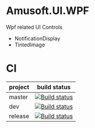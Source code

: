 # Amusoft.UI.WPF

Wpf related UI Controls
- NotificationDisplay
- TintedImage

# CI

| project        | build status           |
| ------------- |-------------|
| master | [![Build status](https://ci.appveyor.com/api/projects/status/65249fbj07k246fd/branch/master?svg=true)](https://ci.appveyor.com/project/taori/amusoft-ui-wpf/branch/master)|
| dev      | [![Build status](https://ci.appveyor.com/api/projects/status/65249fbj07k246fd/branch/dev?svg=true)](https://ci.appveyor.com/project/taori/amusoft-ui-wpf/branch/dev)      |
| release | [![Build status](https://ci.appveyor.com/api/projects/status/65249fbj07k246fd/branch/release?svg=true)](https://ci.appveyor.com/project/taori/amusoft-ui-wpf/branch/release)   |
